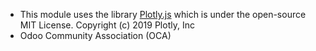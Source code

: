 - This module uses the library
  [Plotly.js](https://github.com/plotly/plotly.js) which is under the
  open-source MIT License. Copyright (c) 2019 Plotly, Inc
- Odoo Community Association (OCA)
